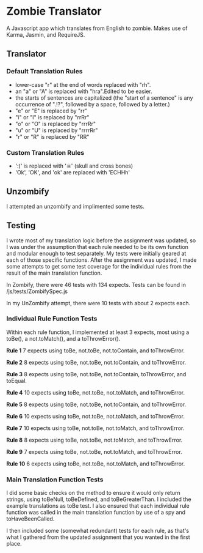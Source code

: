 # Zombie Translator

A Javascript app which translates from English to zombie. Makes use of Karma, Jasmin, and RequireJS.


## Translator
### Default Translation Rules
- lower-case "r" at the end of words replaced with "rh".
- an "a" or "A" is replaced with "hra".Edited to be easier. 
- the starts of sentences are capitalized (the "start of a sentence" is any occurrence of ".!?", followed by a space, followed by a letter.)
- "e" or "E" is replaced by "rr"
- "i" or "I" is replaced by "rrRr"
- "o" or "O" is replaced by "rrrRr"
- "u" or "U" is replaced by "rrrrRr"
- "r" or "R" is replaced by "RR"

### Custom Translation Rules
- ':)' is replaced with '☠' (skull and cross bones)
- 'Ok', 'OK', and 'ok' are replaced with 'ECHHh'

## Unzombify
I attempted an unzombify and implimented some tests.

## Testing
I wrote most of my translation logic before the assignment was updated, so I was under the assumption that each rule needed to be its own function and modular enough to test separately. My tests were initially geared at each of those specific functions. After the assignment was updated, I made some attempts to get some test coverage for the individual rules from the result of the main translation function.

In Zombify, there were 46 tests with 134 expects. Tests can be found in /js/tests/ZombifySpec.js

In my UnZombify attempt, there were 10 tests with about 2 expects each.

### Individual Rule Function Tests

Within each rule function, I implemented at least 3 expects, most using a toBe(), a not.toMatch(), and a toThrowError().

**Rule 1**
7 expects using toBe, not.toBe, not.toContain, and toThrowError.

**Rule 2**
8 expects using toBe, not.toBe, not.toContain, and toThrowError.

**Rule 3**
8 expects using toBe, not.toBe, not.toContain, toThrowError, and toEqual.

**Rule 4**
10 expects using toBe, not.toBe, not.toMatch, and toThrowError.

**Rule 5**
8 expects using toBe, not.toBe, not.toContain, and toThrowError.

**Rule 6**
10 expects using toBe, not.toBe, not.toMatch, and toThrowError.

**Rule 7**
10 expects using toBe, not.toBe, not.toMatch, and toThrowError.

**Rule 8**
8 expects using toBe, not.toBe, not.toMatch, and toThrowError.

**Rule 9**
7 expects using toBe, not.toBe, not.toMatch, and toThrowError.

**Rule 10**
6 expects using toBe, not.toBe, not.toMatch, and toThrowError.

### Main Translation Function Tests

I did some basic checks on the method to ensure it would only return strings, using toBeNull, toBeDefined, and toBeGreaterThan. I included the example translations as toBe test. I also ensured that each individual rule function was called in the main translation function by use of a spy and toHaveBeenCalled.

I then included some (somewhat redundant) tests for each rule, as that's what I gathered from the updated assignment that you wanted in the first place.